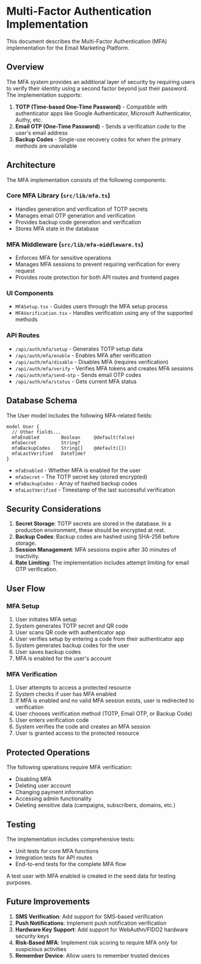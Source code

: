 # Multi-Factor Authentication Implementation

This document describes the Multi-Factor Authentication (MFA) implementation for the Email Marketing Platform.

## Overview

The MFA system provides an additional layer of security by requiring users to verify their identity using a second factor beyond just their password. The implementation supports:

1. **TOTP (Time-based One-Time Password)** - Compatible with authenticator apps like Google Authenticator, Microsoft Authenticator, Authy, etc.
2. **Email OTP (One-Time Password)** - Sends a verification code to the user's email address
3. **Backup Codes** - Single-use recovery codes for when the primary methods are unavailable

## Architecture

The MFA implementation consists of the following components:

### Core MFA Library (`src/lib/mfa.ts`)

- Handles generation and verification of TOTP secrets
- Manages email OTP generation and verification
- Provides backup code generation and verification
- Stores MFA state in the database

### MFA Middleware (`src/lib/mfa-middleware.ts`)

- Enforces MFA for sensitive operations
- Manages MFA sessions to prevent requiring verification for every request
- Provides route protection for both API routes and frontend pages

### UI Components

- `MFASetup.tsx` - Guides users through the MFA setup process
- `MFAVerification.tsx` - Handles verification using any of the supported methods

### API Routes

- `/api/auth/mfa/setup` - Generates TOTP setup data
- `/api/auth/mfa/enable` - Enables MFA after verification
- `/api/auth/mfa/disable` - Disables MFA (requires verification)
- `/api/auth/mfa/verify` - Verifies MFA tokens and creates MFA sessions
- `/api/auth/mfa/send-otp` - Sends email OTP codes
- `/api/auth/mfa/status` - Gets current MFA status

## Database Schema

The User model includes the following MFA-related fields:

```prisma
model User {
  // Other fields...
  mfaEnabled        Boolean     @default(false)
  mfaSecret         String?
  mfaBackupCodes    String[]    @default([])
  mfaLastVerified   DateTime?
}
```

- `mfaEnabled` - Whether MFA is enabled for the user
- `mfaSecret` - The TOTP secret key (stored encrypted)
- `mfaBackupCodes` - Array of hashed backup codes
- `mfaLastVerified` - Timestamp of the last successful verification

## Security Considerations

1. **Secret Storage**: TOTP secrets are stored in the database. In a production environment, these should be encrypted at rest.
2. **Backup Codes**: Backup codes are hashed using SHA-256 before storage.
3. **Session Management**: MFA sessions expire after 30 minutes of inactivity.
4. **Rate Limiting**: The implementation includes attempt limiting for email OTP verification.

## User Flow

### MFA Setup

1. User initiates MFA setup
2. System generates TOTP secret and QR code
3. User scans QR code with authenticator app
4. User verifies setup by entering a code from their authenticator app
5. System generates backup codes for the user
6. User saves backup codes
7. MFA is enabled for the user's account

### MFA Verification

1. User attempts to access a protected resource
2. System checks if user has MFA enabled
3. If MFA is enabled and no valid MFA session exists, user is redirected to verification
4. User chooses verification method (TOTP, Email OTP, or Backup Code)
5. User enters verification code
6. System verifies the code and creates an MFA session
7. User is granted access to the protected resource

## Protected Operations

The following operations require MFA verification:

- Disabling MFA
- Deleting user account
- Changing payment information
- Accessing admin functionality
- Deleting sensitive data (campaigns, subscribers, domains, etc.)

## Testing

The implementation includes comprehensive tests:

- Unit tests for core MFA functions
- Integration tests for API routes
- End-to-end tests for the complete MFA flow

A test user with MFA enabled is created in the seed data for testing purposes.

## Future Improvements

1. **SMS Verification**: Add support for SMS-based verification
2. **Push Notifications**: Implement push notification verification
3. **Hardware Key Support**: Add support for WebAuthn/FIDO2 hardware security keys
4. **Risk-Based MFA**: Implement risk scoring to require MFA only for suspicious activities
5. **Remember Device**: Allow users to remember trusted devices